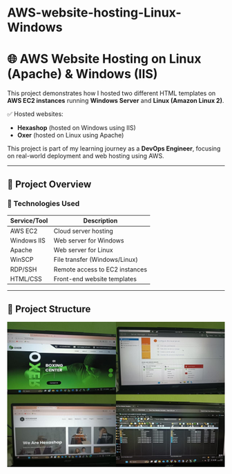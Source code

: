 # AWS-website-hosting-Linux-Windows
# 🌐 AWS Website Hosting on Linux (Apache) & Windows (IIS)

This project demonstrates how I hosted two different HTML templates on **AWS EC2 instances** running **Windows Server** and **Linux (Amazon Linux 2)**.

✅ Hosted websites:
- **Hexashop** (hosted on Windows using IIS)
- **Oxer** (hosted on Linux using Apache)

This project is part of my learning journey as a **DevOps Engineer**, focusing on real-world deployment and web hosting using AWS.

---

## 📌 Project Overview

### 🔧 Technologies Used

| Service/Tool | Description                        |
|--------------|------------------------------------|
| AWS EC2      | Cloud server hosting               |
| Windows IIS  | Web server for Windows             |
| Apache       | Web server for Linux               |
| WinSCP       | File transfer (Windows/Linux)      |
| RDP/SSH      | Remote access to EC2 instances     |
| HTML/CSS     | Front-end website templates        |

---

## 📁 Project Structure

![image alt](https://github.com/karthickraja12m/AWS-website-hosting-Linux-Windows/blob/8f73fefd11b4aaad8256f1dc7a61f7ab2bc15473/web%20hosting%20output.jpg)


